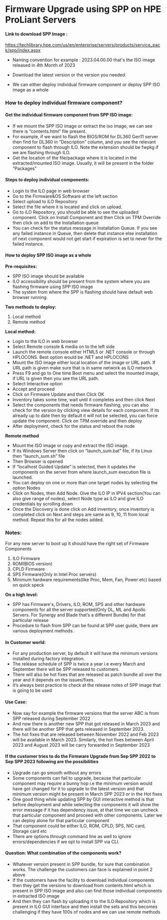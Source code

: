 # Firmware Upgrade using SPP on HPE ProLiant Servers
#### Link to download SPP Image : 
https://techlibrary.hpe.com/us/en/enterprise/servers/products/service_pack/spp/index.aspx

* Naming convention for example : 2023.04.00.00 that's the ISO image released in 4th Month of 2023

* Download the latest version or the version you needed.

* We can either deploy individual firmware component or deploy SPP ISO image as a whole

### How to deploy individual firmware component?

####  Get the individual firmware component from SPP ISO image:

* If we mount the SPP ISO image or extract the iso image, we can see there is “contents.html” file present.
* For example, if we want to flash the BIOS/ROM for DL360 Gen11 server then find for DL360 in “Description” column, and you see the relevant component to flash through ILO. Note the extension should be fwpkg if we are flashing through ILO.
* Get the location of the file/package where it is located in the extracted/mounted ISO image. Usually, it will be present in the folder “Packages”

#### Steps to deploy individual components:

* Login to the ILO page in web browser 
* Go to the Firmware&OS Software at the left section
* Select upload to iLO Repository
* Select the file where it is located and click on upload.
* Go to iLO Repository, you should be able to see the uploaded component. Click on Install Component and then Click on TPM Override then click on add to the Installation queue
* You can check for the status message in Installation Queue. If you see any failed instance in Queue, then delete that instance else installation of next component would not get start if expiration is set to never for the failed instance.

#### How to deploy SPP ISO image as a whole

**Pre-requisites:**

+ SPP ISO image should be available
+ ILO accessibility should be present from the system where you are flashing firmware using SPP ISO image
+ The system from where the SPP is flashing should have default web browser running.

**Two methods to deploy:**

1. Local method
2. Remote method

**Local method:**

* Login to the ILO in web browser
* Select Remote console & media on to the left side
* Launch the remote console either HTML5 or .NET console or through HPLOCONS. Best option would be .NET and HPLOCONS
* Mount the ISO image either local location of the image or URL path. If URL path is given make sure that is in same network as ILO network
* Press F9 and go to One time Boot menu and select the mounted image, if URL is given then you see the URL path.
* Select Interactive option
* Accept and proceed
* Click on Firmware Update and then Click OK
* Inventory takes some time, wait until it completes and then click Next
* Select the components that needs firmware flashing, you can also check for the version by clicking view details for each component. If its already up to date then by default it will not be selected, you can force update the component. Click on TPM override and then deploy
* After deployment, check for the status and reboot the node

**Remote method**

* Mount the ISO image or copy and extract the ISO image.
* If its Windows Server then click on “launch_sum.bat” file, if its Linux then “launch_sum.sh” file
* Then Browser is opened
* If “localhost Guided Update” is selected, then it updates the components on the server from where launch_sum execution file is launched.
* You can deploy on one or more than one target nodes by selecting the option Nodes
* Click on Nodes, then Add Node. Give the ILO IP in IPV4 section(You can also give range of nodes), select Node type as iLO and give ILO credentials by scrolling down
* Once the Discovery is done click on Add inventory, once inventory is completed click on Next and steps are same as 9, 10, 11 from local method. Repeat this for all the nodes added.

### Notes:

For any new server to boot up it should have the right set of Firmware Components

1. ILO Firmware
2. ROM(BIOS version)
3. CPLD Firmware
4. SPS Firmware(Only in Intel Proc servers)
5. Minimum hardware requirements(like Proc, Mem, Fan, Power etc) based on quick speck

**On a high level:**

* SPP has Firmware's, Drivers, ILO, ROM, SPS and other hardware components for all the server supported(Only DL, ML and Apollo Servers. For Synergy and Blade that’s a different Bundle) for that particular release
* Procedure to flash from SPP can be found at SPP user guide, there are various deployment methods.

#### In Customer world:

* For any production server, by default it will have the minimum versions installed during factory integration.
* The release schedule of SPP is twice a year i.e every March and September there will be SPP released to customers.
* There will also be hot fixes that are released as patch bundle all over the year and it depends on the issues/fixes.
* It’s always best practice to check at the release notes of SPP image that is going to be used

#### Use Case:

* Now say for example the firmware versions that the server ABC is from SPP released during September 2022
* And now there is another new SPP that got released in March 2023 and there will be another SPP that gets released in September 2023.
* The hot fixes that are released between November 2022 and Feb 2023 will be available in March 2023. Similarly, the hot fixes between April 2023 and August 2023 will be carry forwarded in September 2023

#### If the customer tries to do the Firmware Upgrade from Sep SPP 2022 to Sep SPP 2023 following are the possibilities

* Upgrade can go smooth without any errors
* Some components can fail to upgrade, because that particular component may require a bunny hop i.e the minimum version would have got changed for it to upgrade to the latest version and that minimum version might be present in March SPP 2023 or in the Hot fixes
* One good thing while updating SPP by GUI interactive method is that before deployment and while selecting the components it will show the error message if it has dependency issue, at that time we can uncheck that particular component and proceed with other components. Later we can deploy alone for that particular component
* That component could be either ILO, ROM, CPLD, SPS, NIC card, Storage card etc
* There are options through command line as well to ignore errors/dependencies if we opt to install SPP via CLI.

#### Question: What combination of the components work?

* Whatever version present in SPP bundle, for sure that combination works. The challenge the customers can face is explained in point 2 above
* If the customers have the facility to download individual components then they get the versions to download from contents.html which is present in SPP ISO image and also can find those individual components in extracted ISO image
* And then they can flash by uploading it to the ILO Repository which is present in ILO GUI interface and then install the sets and this becomes challenging if they have 100s of nodes and we can use remote methods